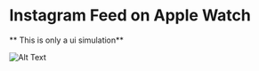# Instagram Feed on Apple Watch

** This is only a ui simulation**



![Alt Text](https://github.com/omarlahkim/InstaFeedAppWatch/blob/main/images/simulation.gif?raw=true)
